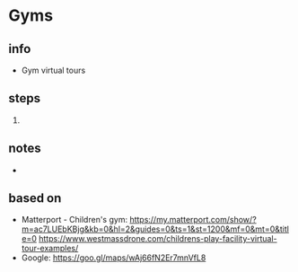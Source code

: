 # Gyms  

## info  
* Gym virtual tours

## steps  
1. 

## notes  
*  

## based on  
*  Matterport - Children's gym: https://my.matterport.com/show/?m=ac7LUEbKBjg&kb=0&hl=2&guides=0&ts=1&st=1200&mf=0&mt=0&title=0 https://www.westmassdrone.com/childrens-play-facility-virtual-tour-examples/
*  Google:  https://goo.gl/maps/wAj66fN2Er7mnVfL8

